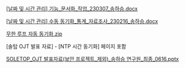 [[날짜 및 시간 관리] 기능_문서화_작업_230307_송하승.docx](https://github.com/Haseung-Song/-NTP-project/files/14343692/_._._230307_.docx)

[[날짜 및 시간 관리] 수동 동기화_통계_자료조사_230216_송하승.docx](https://github.com/Haseung-Song/-NTP-project/files/14343724/_._._230216_.docx)

[무한 루프 자동 동기화.zip](https://github.com/Haseung-Song/-NTP-project/files/14343827/default.zip)

[솔탑 OJT 발표 자료] - [NTP 시간 동기화] 페이지 포함


[SOLETOP_OJT 발표자료(보안 프로젝트_제외)_송하승 연구원_최종_0616.pptx](https://github.com/user-attachments/files/15858228/SOLETOP_OJT._._._._0616.pptx)
